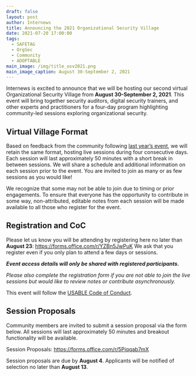 ```yaml
---
draft: false
layout: post
author: Internews
title: Announcing the 2021 Organizational Security Village
date: 2021-07-20 17:00:00
tags:
  - SAFETAG
  - OrgSec
  - Community
  - ADOPTABLE
main_image: /img/title_osv2021.png
main_image_caption: August 30-September 2, 2021
---
```

Internews is excited to announce that we will be hosting our second virtual Organizational Security Village from **August 30-September 2, 2021**. This event will bring together security auditors, digital security trainers, and other experts and practitioners for a four-day program highlighting community-led sessions exploring organizational security.

## Virtual Village Format

Based on feedback from the community following [last year’s event](https://internews.org/?s=orgsec%20village), we will retain the same format, hosting live sessions during four consecutive days. Each session will last approximately 50 minutes with a short break in between sessions. We will share a schedule and additional information on each session prior to the event. You are invited to join as many or as few sessions as you would like!

We recognize that some may not be able to join due to timing or prior engagements. To ensure that everyone has the opportunity to contribute in some way, non-attributed, editable notes from each session will be made available to all those who register for the event.

## Registration and CoC

Please let us know you will be attending by registering here no later than **August 23**: <https://forms.office.com/r/YZBn5JwPuK>  We ask that you register even if you only plan to attend a few days or sessions.

***Event access details will only be shared with registered participants.***

*Please also complete the registration form if you are not able to join the live sessions but would like to review notes or contribute asynchronously.*

This event will follow the [USABLE Code of Conduct](https://usable.tools/coc/).

## Session Proposals

Community members are invited to submit a session proposal via the form below. All sessions will last approximately 50 minutes and breakout functionality will be available.

Session Proposals: <https://forms.office.com/r/5Piqqab7mX>

Session proposals are due by **August 4**. Applicants will be notified of selection no later than **August 13**.